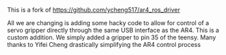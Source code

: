 This is a fork of https://github.com/ycheng517/ar4_ros_driver

All we are changing is adding some hacky code to allow for control of a servo gripper directly through the same USB interface as the AR4.
This is a custom addition. We simply added a gripper to pin 35 of the teensy. Many thanks to Yifei Cheng drastically simplifying the AR4 control process
